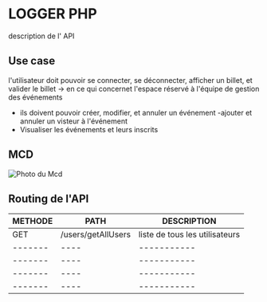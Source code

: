 # LOGGER PHP

description de l' API

## Use case
l'utilisateur doit pouvoir se connecter, se déconnecter, afficher un billet, et valider le billet 
-> en ce qui concernet l'espace réservé à l'équipe de gestion des événements 
- ils doivent pouvoir créer, modifier, et annuler un événement
-ajouter et annuler un visteur à l'événement 
- Visualiser les événements et leurs inscrits 
## MCD

<img src="Hetic-Project/Billeterie-PHP/blob/Billeterie-Atigou/server/Mcd-Billet.png" alt="Photo du Mcd">

## Routing de l'API

|  METHODE  |  PATH  |  DESCRIPTION  |
|  -------  |  ----  |  -----------  |
|GET|/users/getAllUsers|liste de tous les utilisateurs|
|-------|----|-----------|
|-------|----|-----------|
|-------|----|-----------|
|-------|----|-----------|